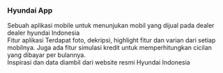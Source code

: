 <h3>Hyundai App</h3>
Sebuah aplikasi mobile untuk menunjukan mobil yang dijual pada dealer dealer hyundai Indonesia
<br>
<bold>Fitur aplikasi</bold>
Terdapat foto, dekripsi, highlight fitur dan varian dari setiap mobilnya. Juga ada fitur simulasi kredit untuk memperhitungkan cicilan yang dibayar per bulannya. 
<br>
Inspirasi dan data diambil dari website resmi Hyundai Indonesia
 
